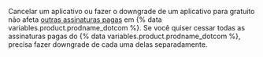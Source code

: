 Cancelar um aplicativo ou fazer o downgrade de um aplicativo para gratuito não afeta [outras assinaturas pagas](/articles/about-billing-on-github) em {% data variables.product.prodname_dotcom %}. Se você quiser cessar todas as assinaturas pagas do {% data variables.product.prodname_dotcom %}, precisa fazer downgrade de cada uma delas separadamente.

